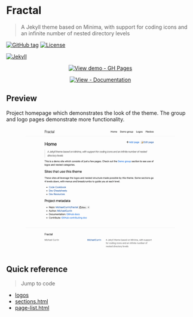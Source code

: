 # Fractal
> A Jekyll theme based on Minima, with support for coding icons and an infinite number of nested directory levels

[![GitHub tag](https://img.shields.io/github/tag/MichaelCurrin/fractal?include_prereleases&sort=semver)](https://github.com/MichaelCurrin/fractal/releases/)
[![License](https://img.shields.io/badge/License-MIT-blue)](/docs/license.md)

[![Jekyll](https://img.shields.io/badge/Jekyll-3.9-blue?logo=jekyll&logoColor=white)](https://jekyllrb.com)


<div align="center">

[![View demo - GH Pages](https://img.shields.io/badge/View_demo-GH_Pages-2ea44f?style=for-the-badge)](https://michaelcurrin.github.io/fractal/)

[![View - Documentation](https://img.shields.io/badge/View-Documentation-blue?style=for-the-badge)](/docs/)

</div>


## Preview

Project homepage which demonstrates the look of the theme. The group and logo pages demonstrate more functionality.

<div align="center">
    <a href="https://michaelcurrin.github.io/fractal/">
        <img src="/sample.png" alt="Sample screenshot" title="Sample screenshot" width="400" />
    </a>
</div>


## Quick reference
> Jump to code

- [logos](/_includes/logos/)
- [sections.html](/_includes/structure/sections.html)
- [page-list.html](/_includes/structure/page-list.html)
